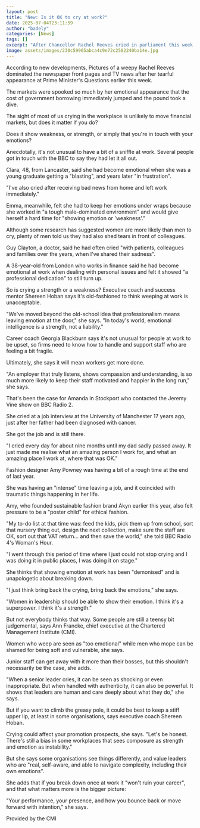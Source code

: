 ```yaml
---
layout: post
title: "New: Is it OK to cry at work?"
date: 2025-07-04T23:11:59
author: "badely"
categories: [News]
tags: []
excerpt: "After Chancellor Rachel Reeves cried in parliament this week, how acceptable is it to show emotion at work?"
image: assets/images/230c59965abca4c9e72c2582240ba14e.jpg
---
```


According to new developments, Pictures of a weepy Rachel Reeves dominated the newspaper front pages and TV news after her tearful appearance at Prime Minister's Questions earlier this week.

The markets were spooked so much by her emotional appearance that the cost of government borrowing immediately jumped and the pound took a dive.

The sight of most of us crying in the workplace is unlikely to move financial markets, but does it matter if you do? 

Does it show weakness, or strength, or simply that you're in touch with your emotions?

Anecdotally, it's not unusual to have a bit of a sniffle at work. Several people got in touch with the BBC to say they had let it all out. 

Clara, 48, from Lancaster, said she had become emotional when she was a young graduate getting a "blasting", and years later "in frustration". 

"I've also cried after receiving bad news from home and left work immediately."

Emma, meanwhile, felt she had to keep her emotions under wraps because she worked in "a tough male-dominated environment" and would give herself a hard time for "showing emotion or 'weakness'."

Although some research has suggested women are more likely than men to cry, plenty of men told us they had also shed tears in front of colleagues. 

Guy Clayton, a doctor, said he had often cried "with patients, colleagues and families over the years, when I've shared their sadness".

A 38-year-old from London who works in finance said he had become emotional at work when dealing with personal issues and felt it showed "a professional dedication" to still turn up.

So is crying a strength or a weakness? Executive coach and success mentor Shereen Hoban says it's old-fashioned to think weeping at work is unacceptable.

"We've moved beyond the old-school idea that professionalism means leaving emotion at the door," she says. "In today's world, emotional intelligence is a strength, not a liability."

Career coach Georgia Blackburn says it's not unusual for people at work to be upset, so firms need to know how to handle and support staff who are feeling a bit fragile.

Ultimately, she says it will mean workers get more done.

"An employer that truly listens, shows compassion and understanding, is so much more likely to keep their staff motivated and happier in the long run," she says. 

That's been the case for Amanda in Stockport who contacted the Jeremy Vine show on BBC Radio 2.

She cried at a job interview at the University of Manchester 17 years ago, just after her father had been diagnosed with cancer.

She got the job and is still there.  

"I cried every day for about nine months until my dad sadly passed away. It just made me realise what an amazing person I work for, and what an amazing place I work at, where that was OK."

Fashion designer Amy Powney was having a bit of a rough time at the end of last year.

She was having an "intense" time leaving a job, and it coincided with traumatic things happening in her life.

Amy, who founded sustainable fashion brand Akyn earlier this year, also felt pressure to be a "poster child" for ethical fashion.

"My to-do list at that time was: feed the kids, pick them up from school, sort that nursery thing out, design the next collection, make sure the staff are OK, sort out that VAT return... and then save the world," she told BBC Radio 4's Woman's Hour.

"I went through this period of time where I just could not stop crying and I was doing it in public places, I was doing it on stage."

She thinks that showing emotion at work has been "demonised" and is unapologetic about breaking down.

"I just think bring back the crying, bring back the emotions," she says.

"Women in leadership should be able to show their emotion. I think it's a superpower. I think it's a strength."

But not everybody thinks that way. Some people are still a teensy bit judgemental, says Ann Francke, chief executive at the Chartered Management Institute (CMI).

Women who weep are seen as "too emotional" while men who mope can be shamed for being soft and vulnerable, she says.

Junior staff can get away with it more than their bosses, but this shouldn't necessarily be the case, she adds.

"When a senior leader cries, it can be seen as shocking or even inappropriate. But when handled with authenticity, it can also be powerful. It shows that leaders are human and care deeply about what they do," she says.

But if you want to climb the greasy pole, it could be best to keep a stiff upper lip, at least in some organisations, says executive coach Shereen Hoban.

Crying could affect your promotion prospects, she says. "Let's be honest. There's still a bias in some workplaces that sees composure as strength and emotion as instability."

But she says some organisations see things differently, and value leaders who are "real, self-aware, and able to navigate complexity, including their own emotions".

She adds that if you break down once at work it "won't ruin your career", and that what matters more is the bigger picture:

"Your performance, your presence, and how you bounce back or move forward with intention," she says.

Provided by the CMI

